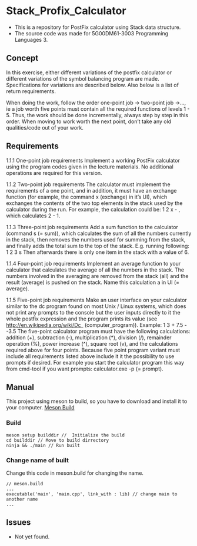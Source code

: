 # Stack_Profix_Calculator
- This is a repository for PostFix calculator using Stack data structure.
- The source code was made for 5G00DM61-3003 Programming Languages 3.

## Concept

In this exercise, either different variations of the postfix calculator or different variations of the symbol balancing program are made. Specifications for variations are described below. Also below is a list of return requirements.
 
When doing the work, follow the order one-point job -> two-point job ->…, ie a job worth five points must contain all the required functions of levels 1 - 5. Thus, the work should be done incrementally, always step by step in this order. When moving to work worth the next point, don’t take any old qualities/code out of your work.
## Requirements

1.1.1 One-point job requirements
Implement a working PostFix calculator using the program codes given in the lecture materials. No additional operations are required for this version.

1.1.2 Two-point job requirements
The calculator must implement the requirements of a one point, and in addition, it must have an exchange function (for example, the command x (exchange) in it’s UI), which exchanges the contents of the two top elements in the stack used by the calculator during the run. For example, the calculation could be:
1 2 x -
, which calculates 2 - 1.

1.1.3 Three-point job requirements
Add a sum function to the calculator (command s (= sum)), which calculates the sum of all the numbers currently in the stack, then removes the numbers used for summing from the stack, and finally adds the total sum to the top of the stack.
E.g. running following:
1 2 3 s
Then afterwards there is only one item in the stack with a value of 6.

1.1.4 Four-point job requirements
Implement an average function to your calculator that calculates the average of all the numbers in the stack. The numbers involved in the averaging are removed from the stack (all) and the result (average) is pushed on the stack. Name this calculation a in UI (= average).

1.1.5 Five-point job requirements
Make an user interface on your calculator similar to the dc program found on most Unix / Linux systems, which does not print any prompts to the console but the user inputs directly to it the whole postfix expression and the program prints its value (see http://en.wikipedia.org/wiki/Dc_ (computer_program)). Example:
1 3 + 7.5 -
-3.5
The five-point calculator program must have the following calculations: addition (+), subtraction (-), multiplication (*), division (/), remainder operation (%), power increase (^), square root (v), and the calculations required above for four points.
Because five point program variant must include all requirements listed above include it it the possibility to use prompts if desired. For example you start the calculator program this way from cmd-tool if you want prompts: calculator.exe -p
(= prompt).

## Manual
This project using meson to build, so you have to download and install it to your computer.
[Meson Build](https://mesonbuild.com/)

### Build
``` cli
meson setup builddir //  Initialize the build
cd builddir // Move to build dirrectory
ninja && ./main // Run built
```

### Change name of built
Change this code in meson.build for changing the name.
```
// meson.build
...
executable('main', 'main.cpp', link_with : lib) // change main to another name
...
```
## Issues
- Not yet found.
